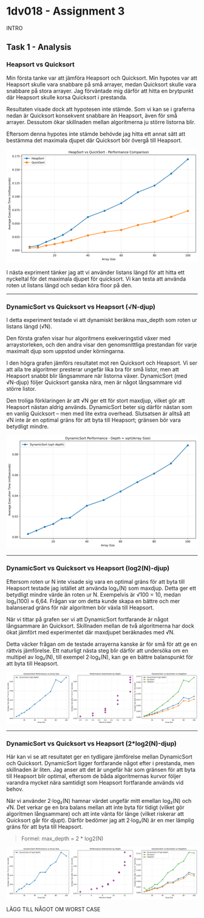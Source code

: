 # 1dv018 - Assignment 3

INTRO

## Task 1 - Analysis

### Heapsort vs Quicksort

Min första tanke var att jämföra Heapsort och Quicksort. Min hypotes var att Heapsort skulle vara snabbare på små arrayer, medan Quicksort skulle vara snabbare på stora arrayer. Jag förväntade mig därför att hitta en brytpunkt där Heapsort skulle korsa Quicksort i prestanda.

Resultaten visade dock att hypotesen inte stämde. Som vi kan se i graferna nedan är Quicksort konsekvent snabbare än Heapsort, även för små arrayer. Dessutom ökar skillnaden mellan algoritmerna ju större listorna blir.

Eftersom denna hypotes inte stämde behövde jag hitta ett annat sätt att bestämma det maximala djupet där Quicksort bör övergå till Heapsort.

![Heap vs Quick](./graphs/heapsort_vs_quicksort_small_arrays.png)

I nästa expriment tänker jag att vi använder listans längd för att hitta ett nyckeltal för det maximala djupet för quicksort. Vi kan testa att använda roten ut listans längd och sedan köra floor på den.

---

### DynamicSort vs Quicksort vs Heapsort (√N-djup)

I detta experiment testade vi att dynamiskt beräkna max_depth som roten ur listans längd (√N).

Den första grafen visar hur algoritmens exekveringstid växer med arraystorleken, och den andra visar den genomsnittliga prestandan för varje maximalt djup som uppstod under körningarna.

I den högra grafen jämförs resultatet mot ren Quicksort och Heapsort. Vi ser att alla tre algoritmer presterar ungefär lika bra för små listor, men att Heapsort snabbt blir långsammare när listorna växer. DynamicSort (med √N-djup) följer Quicksort ganska nära, men är något långsammare vid större listor.

Den troliga förklaringen är att √N ger ett för stort maxdjup, vilket gör att Heapsort nästan aldrig används. DynamicSort beter sig därför nästan som en vanlig Quicksort – men med lite extra overhead. Slutsatsen är alltså att √N inte är en optimal gräns för att byta till Heapsort; gränsen bör vara betydligt mindre.

![DynamicSort vs Quicksort vs Heapsort (√N-djup)](./graphs/dynamicsort_sqrt_depth.png)

---

### DynamicSort vs Quicksort vs Heapsort (log2(N)-djup)

Eftersom roten ur N inte visade sig vara en optimal gräns för att byta till Heapsort testade jag istället att använda log₂(N) som maxdjup. Detta ger ett betydligt mindre värde än roten ur N. Exempelvis är √100 = 10, medan log₂(100) ≈ 6,64. Frågan var om detta kunde skapa en bättre och mer balanserad gräns för när algoritmen bör växla till Heapsort.

När vi tittar på grafen ser vi att DynamicSort fortfarande är något långsammare än Quicksort. Skillnaden mellan de två algoritmerna har dock ökat jämfört med experimentet där maxdjupet beräknades med √N.

Detta väcker frågan om de testade arrayerna kanske är för små för att ge en rättvis jämförelse. Ett naturligt nästa steg blir därför att undersöka om en multipel av log₂(N), till exempel 2·log₂(N), kan ge en bättre balanspunkt för att byta till Heapsort.

![DynamicSort vs Quicksort vs Heapsort (log2(N)-djup)](./graphs/dynamicsort_log2_depth.png)

---

### DynamicSort vs Quicksort vs Heapsort (2*log2(N)-djup)

Här kan vi se att resultatet ger en tydligare jämförelse mellan DynamicSort och Quicksort. DynamicSort ligger fortfarande något efter i prestanda, men skillnaden är liten. Jag anser att det är ungefär här som gränsen för att byta till Heapsort blir optimal, eftersom de båda algoritmernas kurvor följer varandra mycket nära samtidigt som Heapsort fortfarande används vid behov.

När vi använder 2·log₂(N) hamnar värdet ungefär mitt emellan log₂(N) och √N. Det verkar ge en bra balans mellan att inte byta för tidigt (vilket gör algoritmen långsammare) och att inte vänta för länge (vilket riskerar att Quicksort går för djupt). Därför bedömer jag att 2·log₂(N) är en mer lämplig gräns för att byta till Heapsort.

> Formel: max_depth = 2 * log2(N)

![DynamicSort vs Quicksort vs Heapsort (2*log2(N)-djup)](./graphs/dynamicsort_2log2_depth.png)

LÄGG TILL NÅGOT OM WORST CASE
